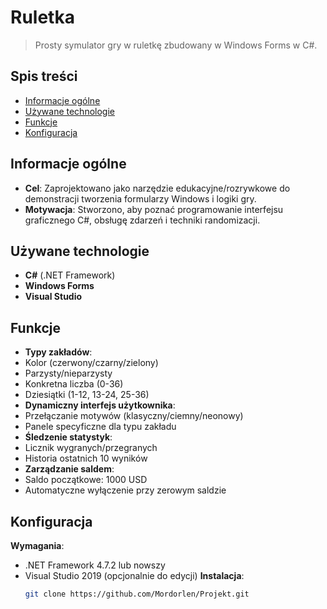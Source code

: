 # Ruletka
> Prosty symulator gry w ruletkę zbudowany w Windows Forms w C#.

## Spis treści
* [Informacje ogólne](#informacje-ogólne)
* [Używane technologie](#używane-technologie)
* [Funkcje](#funkcje)
* [Konfiguracja](#konfiguracja)
  
## Informacje ogólne
- **Cel**: Zaprojektowano jako narzędzie edukacyjne/rozrywkowe do demonstracji tworzenia formularzy Windows i logiki gry.
- **Motywacja**: Stworzono, aby poznać programowanie interfejsu graficznego C#, obsługę zdarzeń i techniki randomizacji.

## Używane technologie
- **C#** (.NET Framework)
- **Windows Forms** 
- **Visual Studio** 

## Funkcje
- **Typy zakładów**:
- Kolor (czerwony/czarny/zielony)
- Parzysty/nieparzysty
- Konkretna liczba (0-36)
- Dziesiątki (1-12, 13-24, 25-36)
- **Dynamiczny interfejs użytkownika**:
- Przełączanie motywów (klasyczny/ciemny/neonowy)
- Panele specyficzne dla typu zakładu
- **Śledzenie statystyk**:
- Licznik wygranych/przegranych
- Historia ostatnich 10 wyników
- **Zarządzanie saldem**:
- Saldo początkowe: 1000 USD
- Automatyczne wyłączenie przy zerowym saldzie

## Konfiguracja 
**Wymagania**:
- .NET Framework 4.7.2 lub nowszy
- Visual Studio 2019 (opcjonalnie do edycji)
   **Instalacja**:
   ```bash
   git clone https://github.com/Mordorlen/Projekt.git
